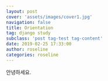 ```yaml
---
layout: post
cover: 'assets/images/cover1.jpg'
navigation: false
title: Orientation
tag: django study 
subclass: 'post tag-test tag-content'
date: 2019-02-25 17:33:00
author: roseline
categories: roseline
---
```


안녕하세요.
